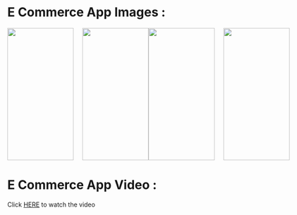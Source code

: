 # E Commerce App Images : 

<div style="display: flex;">
  <img src="https://github.com/Solaymankhan/e_commerce/assets/67571737/a0c7d5cc-8986-45d1-8fb9-5f66f6c3d3da" width="150" height="300" style="margin-right: 20px;" />
   <img src="https://github.com/Solaymankhan/e_commerce/assets/67571737/a214fd6e-d3a0-46e6-b9f3-ab2ff605ff0d" width="150" height="300" />
  <img src="https://github.com/Solaymankhan/e_commerce/assets/67571737/10e6a6d8-8e50-4ccf-a23b-e3ab4c4106d5" width="150" height="300" style="margin-right: 20px;" />
   <img src="https://github.com/Solaymankhan/e_commerce/assets/67571737/726c020d-a6da-4199-824a-f163732c4776" width="150" height="300" style="margin-right: 20px;" />

</div>

# E Commerce App Video : 

 <p>Click <a href="https://drive.google.com/file/d/1tJF0V3L7tAnszFiosALZ8Cs4T1rxTXjk/view?usp=drive_link" target="_blank">HERE</a> to watch the video</p>


